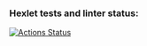 ### Hexlet tests and linter status:
[![Actions Status](https://github.com/TabulaSmaragudina/python-project-lvl1/workflows/hexlet-check/badge.svg)](https://github.com/TabulaSmaragudina/python-project-lvl1/actions)